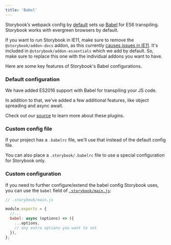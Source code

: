 ```yaml
---
title: 'Babel'
---
```


Storybook’s webpack config by [default](#default-configuration) sets up [Babel](https://babeljs.io/) for ES6 transpiling. Storybook works with evergreen browsers by default.

If you want to run Storybook in IE11, make sure to remove the `@storybook/addon-docs` addon, as this currently [causes issues in IE11](https://github.com/storybookjs/storybook/issues/8884). It's included in `@storybook/addon-essentials` which we add by default. So, make sure to replace this one with the individual addons you want to have.

Here are some key features of Storybook's Babel configurations.

### Default configuration

We have added ES2016 support with Babel for transpiling your JS code.

In addition to that, we've added a few additional features, like object spreading and async await.

Check out our [source](https://github.com/storybookjs/storybook/blob/master/lib/core/src/server/common/babel.js) to learn more about these plugins.

### Custom config file

If your project has a `.babelrc` file, we'll use that instead of the default config file.

You can also place a `.storybook/.babelrc` file to use a special configuration for Storybook only.

### Custom configuration

If you need to further configure/extend the babel config Storybook uses, you can use the `babel` field of [`.storybook/main.js`](./overview#configure-your-storybook-project):

```js
// .storybook/main.js

module.exports = {
  //...
  babel: async (options) => ({
    ...options,
    // any extra options you want to set
  }),
};
```
